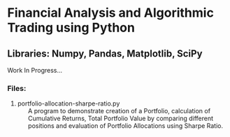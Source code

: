 # Financial Analysis and Algorithmic Trading using Python
## Libraries: Numpy, Pandas, Matplotlib, SciPy
<p>Work In Progress...</p>

### Files:
<ol>
  <li>
    portfolio-allocation-sharpe-ratio.py
    <ul>
      A program to demonstrate creation of a Portfolio, calculation of Cumulative Returns, Total Portfolio Value by comparing different positions and evaluation of Portfolio Allocations using Sharpe Ratio.
    </ul>
  </li>
</ol>
